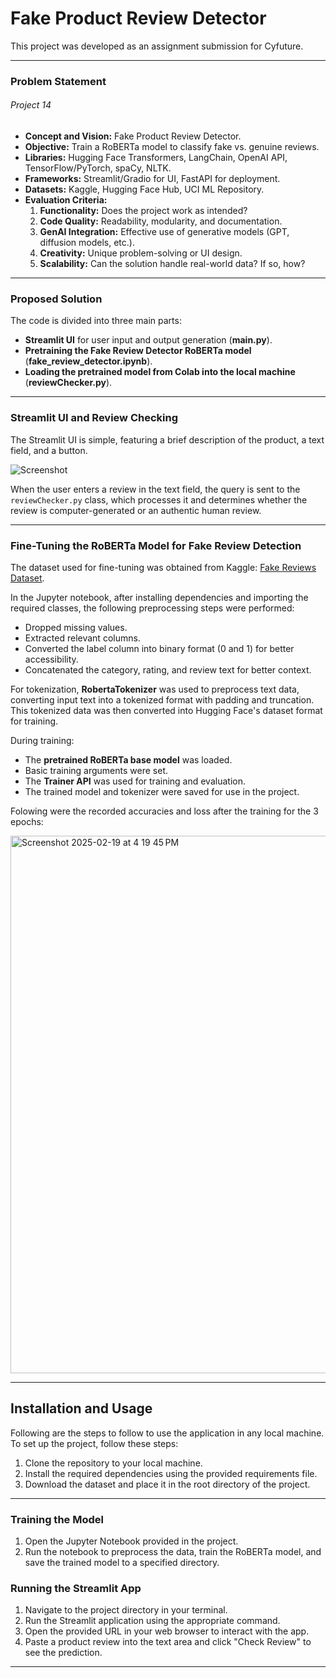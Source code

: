 # Fake Product Review Detector  

This project was developed as an assignment submission for Cyfuture.  

---

### Problem Statement  

###### Project 14  

- **Concept and Vision:** Fake Product Review Detector.  
- **Objective:** Train a RoBERTa model to classify fake vs. genuine reviews.  
- **Libraries:** Hugging Face Transformers, LangChain, OpenAI API, TensorFlow/PyTorch, spaCy, NLTK.  
- **Frameworks:** Streamlit/Gradio for UI, FastAPI for deployment.  
- **Datasets:** Kaggle, Hugging Face Hub, UCI ML Repository.  
- **Evaluation Criteria:**  
  1. **Functionality:** Does the project work as intended?  
  2. **Code Quality:** Readability, modularity, and documentation.  
  3. **GenAI Integration:** Effective use of generative models (GPT, diffusion models, etc.).  
  4. **Creativity:** Unique problem-solving or UI design.  
  5. **Scalability:** Can the solution handle real-world data? If so, how?  

---

### Proposed Solution  

The code is divided into three main parts:  
- **Streamlit UI** for user input and output generation (**main.py**).  
- **Pretraining the Fake Review Detector RoBERTa model** (**fake_review_detector.ipynb**).  
- **Loading the pretrained model from Colab into the local machine** (**reviewChecker.py**).  

---

### Streamlit UI and Review Checking  

The Streamlit UI is simple, featuring a brief description of the product, a text field, and a button.  

![Screenshot](https://github.com/user-attachments/assets/54f92190-6afe-465e-97a8-0f1dd6ac105f)  

When the user enters a review in the text field, the query is sent to the `reviewChecker.py` class, which processes it and determines whether the review is computer-generated or an authentic human review.  

---

### Fine-Tuning the RoBERTa Model for Fake Review Detection  

The dataset used for fine-tuning was obtained from Kaggle: [Fake Reviews Dataset](https://www.kaggle.com/datasets/mexwell/fake-reviews-dataset).  

In the Jupyter notebook, after installing dependencies and importing the required classes, the following preprocessing steps were performed:  
- Dropped missing values.  
- Extracted relevant columns.  
- Converted the label column into binary format (0 and 1) for better accessibility.  
- Concatenated the category, rating, and review text for better context.  

For tokenization, **RobertaTokenizer** was used to preprocess text data, converting input text into a tokenized format with padding and truncation. This tokenized data was then converted into Hugging Face's dataset format for training.  

During training:  
- The **pretrained RoBERTa base model** was loaded.  
- Basic training arguments were set.  
- The **Trainer API** was used for training and evaluation.  
- The trained model and tokenizer were saved for use in the project.  

Folowing were the recorded accuracies and loss after the training for the 3 epochs:

<img width="860" alt="Screenshot 2025-02-19 at 4 19 45 PM" src="https://github.com/user-attachments/assets/e41a2b2c-c8c4-4ac0-952e-cf897e9e80db" />

---

## Installation and Usage

Following are the steps to follow to use the application in any local machine.
To set up the project, follow these steps:

1. Clone the repository to your local machine.
2. Install the required dependencies using the provided requirements file.
3. Download the dataset and place it in the root directory of the project.

---

### Training the Model

1. Open the Jupyter Notebook provided in the project.
2. Run the notebook to preprocess the data, train the RoBERTa model, and save the trained model to a specified directory.

### Running the Streamlit App

1. Navigate to the project directory in your terminal.
2. Run the Streamlit application using the appropriate command.
3. Open the provided URL in your web browser to interact with the app.
4. Paste a product review into the text area and click "Check Review" to see the prediction.

---
